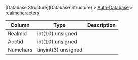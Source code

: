 [Database Structure](Database Structure) > [Auth-Database](Auth-Database) > [realmcharacters](realmcharacters)

Column | Type | Description
--- | --- | ---
Realmid | int(10) unsigned | 
Acctid | int(10) unsigned | 
Numchars | tinyint(3) unsigned | 
